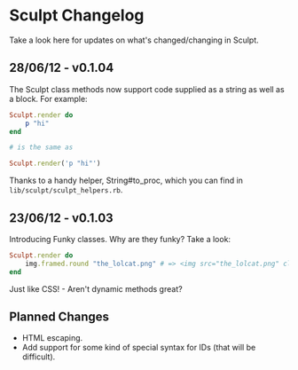 # Sculpt Changelog

Take a look here for updates on what's changed/changing in Sculpt.

## 28/06/12 - v0.1.04

The Sculpt class methods now support code supplied as a string as well as a block.
For example:

```ruby
Sculpt.render do
	p "hi"
end

# is the same as

Sculpt.render('p "hi"')
```

Thanks to a handy helper, String#to_proc, which you can find in `lib/sculpt/sculpt_helpers.rb`.

## 23/06/12 - v0.1.03

Introducing Funky classes. Why are they funky? Take a look:

```ruby
Sculpt.render do
	img.framed.round "the_lolcat.png" # => <img src="the_lolcat.png" class="framed round">	
end
```

Just like CSS! - Aren't dynamic methods great?

## Planned Changes

 - HTML escaping.
 - Add support for some kind of special syntax for IDs (that will be difficult).